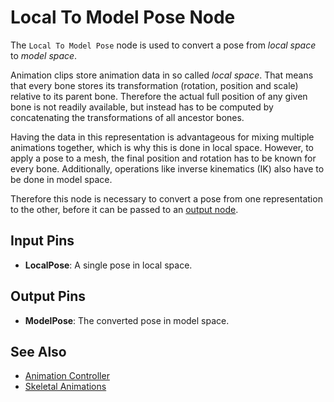 # Local To Model Pose Node

The `Local To Model Pose` node is used to convert a pose from *local space* to *model space*.

Animation clips store animation data in so called *local space*. That means that every bone stores its transformation (rotation, position and scale) relative to its parent bone. Therefore the actual full position of any given bone is not readily available, but instead has to be computed by concatenating the transformations of all ancestor bones.

Having the data in this representation is advantageous for mixing multiple animations together, which is why this is done in local space. However, to apply a pose to a mesh, the final position and rotation has to be known for every bone. Additionally, operations like inverse kinematics (IK) also have to be done in model space.

Therefore this node is necessary to convert a pose from one representation to the other, before it can be passed to an [output node](anim-nodes-output.md).

## Input Pins

* **LocalPose**: A single pose in local space.

## Output Pins

* **ModelPose**: The converted pose in model space.

## See Also


* [Animation Controller](animation-controller-overview.md)
* [Skeletal Animations](../skeletal-animation-overview.md)
